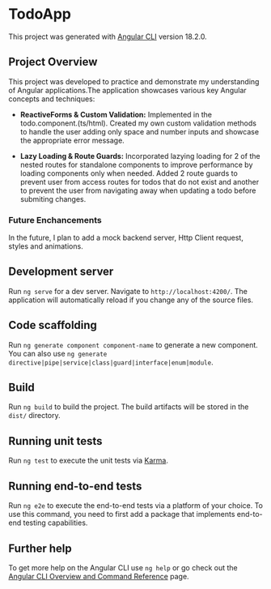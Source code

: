 # TodoApp

This project was generated with [Angular CLI](https://github.com/angular/angular-cli) version 18.2.0.

## Project Overview
This project was developed to practice and demonstrate my understanding of Angular applications.The application showcases various key Angular concepts and techniques:

- **ReactiveForms & Custom Validation:**
Implemented in the todo.component.(ts/html). Created my own custom validation methods to handle the user adding only space and number inputs and showcase the appropriate error message. 

- **Lazy Loading & Route Guards:**
Incorporated lazying loading for 2 of the nested routes for standalone components to improve performance by loading components only when needed. Added 2 route guards to prevent user from access routes for todos that do not exist and another to prevent the user from navigating away when updating a todo before submiting changes.

### Future Enchancements

In the future, I plan to add a mock backend server, Http Client request, styles and animations.

## Development server

Run `ng serve` for a dev server. Navigate to `http://localhost:4200/`. The application will automatically reload if you change any of the source files.

## Code scaffolding

Run `ng generate component component-name` to generate a new component. You can also use `ng generate directive|pipe|service|class|guard|interface|enum|module`.

## Build

Run `ng build` to build the project. The build artifacts will be stored in the `dist/` directory.

## Running unit tests

Run `ng test` to execute the unit tests via [Karma](https://karma-runner.github.io).

## Running end-to-end tests

Run `ng e2e` to execute the end-to-end tests via a platform of your choice. To use this command, you need to first add a package that implements end-to-end testing capabilities.

## Further help

To get more help on the Angular CLI use `ng help` or go check out the [Angular CLI Overview and Command Reference](https://angular.dev/tools/cli) page.
